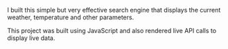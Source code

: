 I built this simple but very effective search engine that displays the current weather, temperature and other parameters.

This project was built using JavaScript and also rendered live API calls to display live data.
